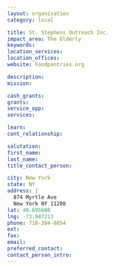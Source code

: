 ```yaml
---
layout: organization
category: local

title: St. Stephens Outreach Inc.
impact_area: The Elderly
keywords: 
location_services: 
location_offices: 
website: Foodpantries.org

description: 
mission: 

cash_grants: 
grants: 
service_opp: 
services: 

learn: 
cont_relationship: 

salutation: 
first_name: 
last_name: 
title_contact_person: 

city: New York
state: NY
address: |
  874 Myrtle Ave  
  New York NY 11208
lat: 40.695608
lng: -73.947213
phone: 718-384-8854
ext: 
fax: 
email: 
preferred_contact: 
contact_person_intro: 
---
```

